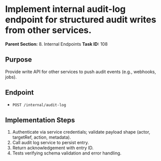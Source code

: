 # Implement internal audit-log endpoint for structured audit writes from other services.

**Parent Section:** 8. Internal Endpoints
**Task ID:** 108

## Purpose
Provide write API for other services to push audit events (e.g., webhooks, jobs).

## Endpoint
- `POST /internal/audit-log`

## Implementation Steps
1. Authenticate via service credentials; validate payload shape (actor, targetRef, action, metadata).
2. Call audit log service to persist entry.
3. Return acknowledgement with entry ID.
4. Tests verifying schema validation and error handling.
